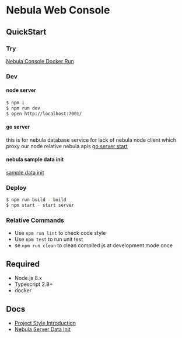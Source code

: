 # Nebula Web Console

## QuickStart

### Try
[Nebula Console Docker Run](./docker/README.md)

### Dev
#### node server
```bash
$ npm i
$ npm run dev
$ open http://localhost:7001/
```
#### go server
this is for nebula database service for lack of nebula node client which proxy our node relative nebula apis 
[go server start](./nebula-go-api/README.md)

#### nebula sample data init
[sample data init](./docs/data-init.md)

### Deploy

```bash
$ npm run build - build
$ npm start - start server
```

### Relative Commands

- Use `npm run lint` to check code style
- Use `npm test` to run unit test
- se `npm run clean` to clean compiled js at development mode once

## Required

- Node.js 8.x
- Typescript 2.8+
- docker

## Docs
- [Project Style Introduction](./docs/style.md)
- [Nebula Server Data Init](./docs/data-init.md)
